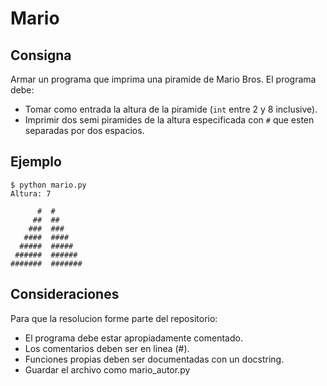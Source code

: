 # Mario

## Consigna

Armar un programa que imprima una piramide de Mario Bros. El programa debe:

- Tomar como entrada la altura de la piramide (`int` entre 2 y 8 inclusive).
- Imprimir dos semi piramides de la altura especificada con `#` que esten separadas por dos espacios.

## Ejemplo

```
$ python mario.py
Altura: 7

      #  #
     ##  ##
    ###  ###
   ####  ####
  #####  #####
 ######  ######
#######  #######
```

## Consideraciones

Para que la resolucion forme parte del repositorio:   

- El programa debe estar apropiadamente comentado.
- Los comentarios deben ser en linea (#).
- Funciones propias deben ser documentadas con un docstring.
- Guardar el archivo como mario_autor.py
